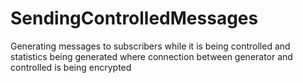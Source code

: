 # SendingControlledMessages
Generating messages to subscribers while it is being controlled and statistics being generated where connection between generator and controlled is being encrypted

